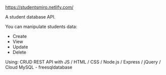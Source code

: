 https://studentsmiro.netlify.com/

A student database API.

You can manipulate students data: 
 - Create 
 - View
 - Update
 - Delete 

Using: CRUD REST API with JS / HTML / CSS / Node.js / Express / jQuery / Cloud MySQL - freesqldatabase
